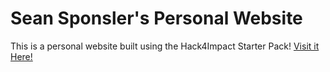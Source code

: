 # Sean Sponsler's Personal Website

This is a personal website built using the Hack4Impact Starter Pack!
<You can add any description you want here.>
[Visit it Here!](https://github.com/ssponsler/ssponsler.github.io)
